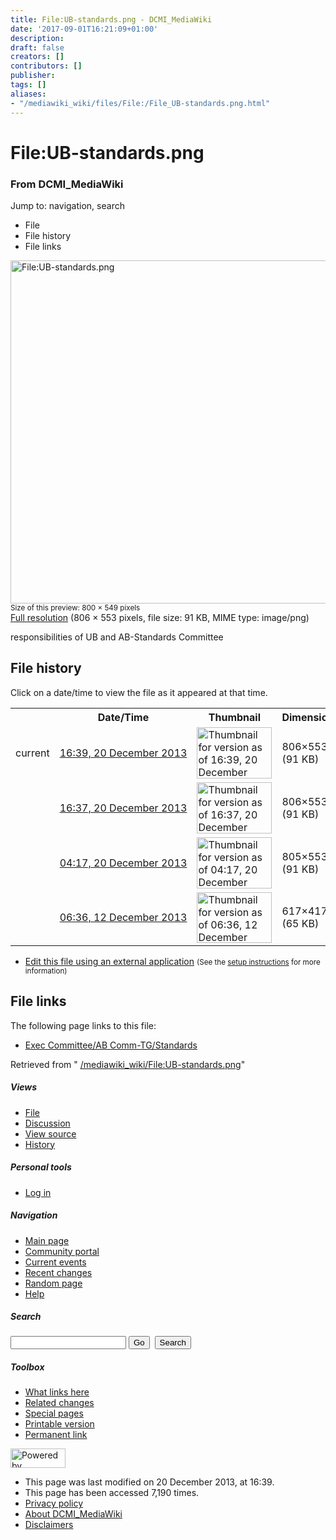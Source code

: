 ```yaml
---
title: File:UB-standards.png - DCMI_MediaWiki
date: '2017-09-01T16:21:09+01:00'
description: 
draft: false
creators: []
contributors: []
publisher: 
tags: []
aliases:
- "/mediawiki_wiki/files/File:/File_UB-standards.png.html"
---
```


<a id="top"></a>
# File:UB-standards.png

### From DCMI\_MediaWiki

Jump to: navigation, search
<!-- start content -->
- File
- File history
- File links

 [<img alt="File:UB-standards.png" src="/images/f/ff/UB-standards.png" width="800" height="549">](/mediawiki_wiki/files/UB-standards.png)  
<small>Size of this preview: 800 × 549 pixels</small>  
 [Full resolution](/images/f/ff/UB-standards.png)‎ (806 × 553 pixels, file size: 91 KB, MIME type: image/png)

responsibilities of UB and AB-Standards Committee

<!-- 
NewPP limit report
Preprocessor node count: 1/1000000
Post-expand include size: 0/2097152 bytes
Template argument size: 0/2097152 bytes
Expensive parser function count: 0/100
-->
## File history

Click on a date/time to view the file as it appeared at that time.

<table class="wikitable filehistory">
  <tr>
    <td></td>
    <th>Date/Time</th>
    <th>Thumbnail</th>
    <th>Dimensions</th>
    <th>User</th>
    <th>Comment</th>
  </tr>
  <tr>
    <td>current</td>
    <td class="filehistory-selected" style="white-space: nowrap;"><a href="/mediawiki_wiki/files/UB-standards.png">16:39, 20 December 2013</a></td>
    <td><a href="/images/f/ff/UB-standards.png"><img alt="Thumbnail for version as of 16:39, 20 December 2013" src="/images/f/ff/UB-standards.png" width="120" height="82"></a></td>
    <td>806×553 <span style="white-space: nowrap;">(91 KB)</span>
    </td>
    <td>
      <a href="/index.php?title=User:MarciaZeng&amp;action=edit&amp;redlink=1" class="new mw-userlink" title="User:MarciaZeng (page does not exist)">MarciaZeng</a> <span style="white-space: nowrap;"> <span class="mw-usertoollinks">(<a href="/index.php?title=User_talk:MarciaZeng&amp;action=edit&amp;redlink=1" class="new" title="User talk:MarciaZeng (page does not exist)">Talk</a> | <a href="/index.php/Special:Contributions/MarciaZeng" title="Special:Contributions/MarciaZeng">contribs</a>)</span></span>
    </td>
    <td> <span class="comment">(added 's' to 'publication')</span>
    </td>
  </tr>
  <tr>
    <td></td>
    <td style="white-space: nowrap;"><a href="/images/archive/f/ff/20131220163954%21UB-standards.png">16:37, 20 December 2013</a></td>
    <td><a href="/images/archive/f/ff/20131220163954%21UB-standards.png"><img alt="Thumbnail for version as of 16:37, 20 December 2013" src="/images/archive/f/ff/20131220163954%21UB-standards.png" width="120" height="82"></a></td>
    <td>806×553 <span style="white-space: nowrap;">(91 KB)</span>
    </td>
    <td>
      <a href="/index.php?title=User:MarciaZeng&amp;action=edit&amp;redlink=1" class="new mw-userlink" title="User:MarciaZeng (page does not exist)">MarciaZeng</a> <span style="white-space: nowrap;"> <span class="mw-usertoollinks">(<a href="/index.php?title=User_talk:MarciaZeng&amp;action=edit&amp;redlink=1" class="new" title="User talk:MarciaZeng (page does not exist)">Talk</a> | <a href="/index.php/Special:Contributions/MarciaZeng" title="Special:Contributions/MarciaZeng">contribs</a>)</span></span>
    </td>
    <td></td>
  </tr>
  <tr>
    <td></td>
    <td style="white-space: nowrap;"><a href="/images/archive/f/ff/20131220163726%21UB-standards.png">04:17, 20 December 2013</a></td>
    <td><a href="/images/archive/f/ff/20131220163726%21UB-standards.png"><img alt="Thumbnail for version as of 04:17, 20 December 2013" src="/images/archive/f/ff/20131220163726%21UB-standards.png" width="120" height="82"></a></td>
    <td>805×553 <span style="white-space: nowrap;">(91 KB)</span>
    </td>
    <td>
      <a href="/index.php?title=User:MarciaZeng&amp;action=edit&amp;redlink=1" class="new mw-userlink" title="User:MarciaZeng (page does not exist)">MarciaZeng</a> <span style="white-space: nowrap;"> <span class="mw-usertoollinks">(<a href="/index.php?title=User_talk:MarciaZeng&amp;action=edit&amp;redlink=1" class="new" title="User talk:MarciaZeng (page does not exist)">Talk</a> | <a href="/index.php/Special:Contributions/MarciaZeng" title="Special:Contributions/MarciaZeng">contribs</a>)</span></span>
    </td>
    <td> <span class="comment">(replace)</span>
    </td>
  </tr>
  <tr>
    <td></td>
    <td style="white-space: nowrap;"><a href="/images/archive/f/ff/20131220041757%21UB-standards.png">06:36, 12 December 2013</a></td>
    <td><a href="/images/archive/f/ff/20131220041757%21UB-standards.png"><img alt="Thumbnail for version as of 06:36, 12 December 2013" src="/images/archive/f/ff/20131220041757%21UB-standards.png" width="120" height="81"></a></td>
    <td>617×417 <span style="white-space: nowrap;">(65 KB)</span>
    </td>
    <td>
      <a href="/index.php?title=User:MarciaZeng&amp;action=edit&amp;redlink=1" class="new mw-userlink" title="User:MarciaZeng (page does not exist)">MarciaZeng</a> <span style="white-space: nowrap;"> <span class="mw-usertoollinks">(<a href="/index.php?title=User_talk:MarciaZeng&amp;action=edit&amp;redlink=1" class="new" title="User talk:MarciaZeng (page does not exist)">Talk</a> | <a href="/index.php/Special:Contributions/MarciaZeng" title="Special:Contributions/MarciaZeng">contribs</a>)</span></span>
    </td>
    <td> <span class="comment">(responsibilities of UB and AB-Standards Committee)</span>
    </td>
  </tr>
</table>

  

- [Edit this file using an external application](/index.php?title=File:UB-standards.png&action=edit&externaledit=true&mode=file "File:UB-standards.png") <small>(See the <a href="http://www.mediawiki.org/wiki/Manual:External_editors" class="external text" rel="nofollow">setup instructions</a> for more information)</small>

## File links

The following page links to this file:

- [Exec Committee/AB Comm-TG/Standards](/index.php/Exec_Committee/AB_Comm-TG/Standards "Exec Committee/AB Comm-TG/Standards")

Retrieved from " [/mediawiki_wiki/File:UB-standards.png](/mediawiki_wiki/files/File:/File:UB-standards.png.html)"

<!-- end content -->

##### Views

- [File](/mediawiki_wiki/files/File:/File:UB-standards.png.html "View the file page [c]")
- [Discussion](/index.php?title=File_talk:UB-standards.png&action=edit&redlink=1 "Discussion about the content page [t]")
- [View source](/index.php?title=File:UB-standards.png&action=edit "This page is protected.
You can view its source [e]")
- [History](/index.php?title=File:UB-standards.png&action=history "Past revisions of this page [h]")

##### Personal tools

- [Log in](/index.php?title=Special:UserLogin&returnto=File:UB-standards.png "You are encouraged to log in; however, it is not mandatory [o]")

<script type="text/javascript"> if (window.isMSIE55) fixalpha(); </script>

##### Navigation

- [Main page](/index.php/Main_Page "Visit the main page [z]")
- [Community portal](/index.php/DCMI_MediaWiki:Community_portal "About the project, what you can do, where to find things")
- [Current events](/index.php/DCMI_MediaWiki:Current_events "Find background information on current events")
- [Recent changes](/index.php/Special:RecentChanges "The list of recent changes in the wiki [r]")
- [Random page](/index.php/Special:Random "Load a random page [x]")
- [Help](/index.php/Help:Contents "The place to find out")

##### <label for="searchInput">Search</label>

<form action="/index.php" id="searchform">
				<input type="hidden" name="title" value="Special:Search">
				<input id="searchInput" title="Search DCMI_MediaWiki" accesskey="f" type="search" name="search">
				<input type="submit" name="go" class="searchButton" id="searchGoButton" value="Go" title="Go to a page with this exact name if exists"> 
				<input type="submit" name="fulltext" class="searchButton" id="mw-searchButton" value="Search" title="Search the pages for this text">
			</form>

##### Toolbox

- [What links here](/index.php/Special:WhatLinksHere/File:UB-standards.png "List of all wiki pages that link here [j]")
- [Related changes](/index.php/Special:RecentChangesLinked/File:UB-standards.png "Recent changes in pages linked from this page [k]")
- [Special pages](/index.php/Special:SpecialPages "List of all special pages [q]")
- [Printable version](/index.php?title=File:UB-standards.png&printable=yes "Printable version of this page [p]")
- [Permanent link](/index.php?title=File:UB-standards.png&oldid=5839 "Permanent link to this revision of the page")

<!-- end of the left (by default at least) column -->

 [<img src="/skins/common/images/poweredby_mediawiki_88x31.png" height="31" width="88" alt="Powered by MediaWiki">](http://www.mediawiki.org/)

- This page was last modified on 20 December 2013, at 16:39.
- This page has been accessed 7,190 times.
- [Privacy policy](/index.php/DCMI_MediaWiki:Privacy_policy "DCMI MediaWiki:Privacy policy")
- [About DCMI\_MediaWiki](/index.php/DCMI_MediaWiki:About "DCMI MediaWiki:About")
- [Disclaimers](/index.php/DCMI_MediaWiki:General_disclaimer "DCMI MediaWiki:General disclaimer")

<script>if (window.runOnloadHook) runOnloadHook();</script><!-- Served in 0.461 secs. -->
